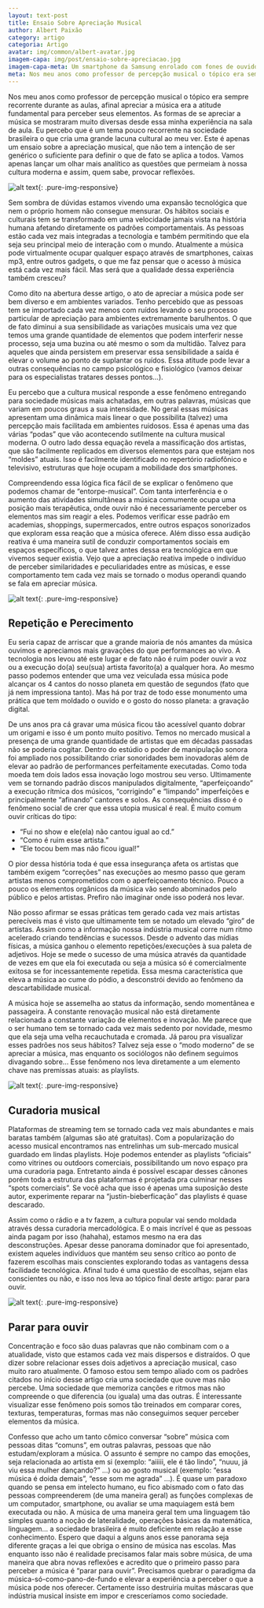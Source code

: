 ```yaml
---
layout: text-post
title: Ensaio Sobre Apreciação Musical
author: Albert Paixão
category: artigo
categoria: Artigo
avatar: img/common/albert-avatar.jpg
imagem-capa: img/post/ensaio-sobre-apreciacao.jpg
imagem-capa-meta: Um smartphone da Samsung enrolado com fones de ouvido e com o app GooglePlay Música aberto
meta: Nos meu anos como professor de percepção musical o tópico era sempre recorrente durante as aulas, afinal apreciar a música era a atitude fundamental para perceber seus elementos. As formas de se apreciar a música se mostraram muito diversas desde essa minha experiência na sala de aula. Eu percebo que é um tema pouco recorrente na sociedade brasileira o que cria uma grande lacuna cultural ao meu ver. Este é apenas um ensaio sobre a apreciação musical, que não tem a intenção de ser genérico o suficiente para definir o que de fato se aplica a todos. Vamos apenas lançar um olhar mais analítico as questões que permeiam à nossa cultura moderna e assim, quem sabe, provocar reflexões....
---
```


Nos meu anos como professor de percepção musical o tópico era sempre recorrente durante as aulas, afinal apreciar a música era a atitude fundamental para perceber seus elementos. As formas de se apreciar a música se mostraram muito diversas desde essa minha experiência na sala de aula. Eu percebo que é um tema pouco recorrente na sociedade brasileira o que cria uma grande lacuna cultural ao meu ver. Este é apenas um ensaio sobre a apreciação musical, que não tem a intenção de ser genérico o suficiente para definir o que de fato se aplica a todos. Vamos apenas lançar um olhar mais analítico as questões que permeiam à nossa cultura moderna e assim, quem sabe, provocar reflexões.

![alt text]({{site.baseurl}}/img/post/show-smartphone.jpg "Público filmando com o smartphone a apresentação de uma banda"){: .pure-img-responsive}

Sem sombra de dúvidas estamos vivendo uma expansão tecnológica que nem o próprio homem não consegue mensurar. Os hábitos sociais e culturais tem se transformado em uma velocidade jamais vista na história humana afetando diretamente os padrões comportamentais. As pessoas estão cada vez mais integradas a tecnologia e também permitindo que ela seja seu principal meio de interação com o mundo. Atualmente a música pode virtualmente ocupar qualquer espaço através de smartphones, caixas mp3, entre outros gadgets, o que me faz pensar que o acesso à música está cada vez mais fácil. Mas será que a qualidade dessa experiência também cresceu?

Como dito na abertura desse artigo, o ato de apreciar a música pode ser bem diverso e em ambientes variados. Tenho percebido que as pessoas tem se importado cada vez menos com ruídos levando o seu processo particular de apreciação para ambientes extremamente barulhentos. O que de fato diminui a sua sensibilidade as variações musicais uma vez que temos uma grande quantidade de elementos que podem interferir nesse processo, seja uma buzina ou até mesmo o som da multidão. Talvez para aqueles que ainda persistem em preservar essa sensibilidade a saída é elevar o volume ao ponto de suplantar os ruídos. Essa atitude pode levar a outras consequências no campo psicológico e fisiológico (vamos deixar para os especialistas tratares desses pontos…).

Eu percebo que a cultura musical responde a esse fenômeno entregando para sociedade músicas mais achatadas, em outras palavras, músicas que variam em poucos graus a sua intensidade. No geral essas músicas apresentam uma dinâmica mais linear o que possibilita (talvez) uma percepção mais facilitada em ambientes ruidosos. Essa é apenas uma das várias “podas” que vão acontecendo sutilmente na cultura musical moderna. O outro lado dessa equação revela a massificação dos artistas, que são facilmente replicados em diversos elementos para que estejam nos “moldes” atuais. Isso é facilmente identificado no repertório radiofônico e televisivo, estruturas que hoje ocupam a mobilidade dos smartphones.

Compreendendo essa lógica fica fácil de se explicar o fenômeno que podemos chamar de “entorpe-musical”. Com tanta interferência e o aumento das atividades simultâneas a música comumente ocupa uma posição mais terapêutica, onde ouvir não é necessariamente perceber os elementos mas sim reagir a eles. Podemos verificar esse padrão em academias, shoppings, supermercados, entre outros espaços sonorizados que exploram essa reação que a música oferece. Além disso essa audição reativa é uma maneira sutil de conduzir comportamentos sociais em espaços específicos, o que talvez antes dessa era tecnológica em que vivemos sequer existia. Vejo que a apreciação reativa impede o indivíduo de perceber similaridades e peculiaridades entre as músicas, e esse comportamento tem cada vez mais se tornado o modus operandi quando se fala em apreciar música.

![alt text]({{site.baseurl}}/img/post/som-automotivo.jpg "Console de um carro com o som ligado"){: .pure-img-responsive}

## Repetição e Perecimento

Eu seria capaz de arriscar que a grande maioria de nós amantes da música ouvimos e apreciamos mais gravações do que performances ao vivo. A tecnologia nos levou até este lugar e de fato não é ruim poder ouvir a voz ou a execução do(a) seu(sua) artista favorito(a) a qualquer hora. Ao mesmo passo podemos entender que uma vez veiculada essa música pode alcançar os 4 cantos do nosso planeta em questão de segundos (fato que já nem impressiona tanto). Mas há por traz de todo esse monumento uma prática que tem moldado o ouvido e o gosto do nosso planeta: a gravação digital.

De uns anos pra cá gravar uma música ficou tão acessível quanto dobrar um origami e isso é um ponto muito positivo. Temos no mercado musical a presença de uma grande quantidade de artistas que em décadas passadas não se poderia cogitar. Dentro do estúdio o poder de manipulação sonora foi ampliado nos possibilitando criar sonoridades bem inovadoras além de elevar ao padrão de performances perfeitamente executadas. Como toda moeda tem dois lados essa inovação logo mostrou seu verso. Ultimamente vem se tornando padrão discos manipulados digitalmente, “aperfeiçoando” a execução rítmica dos músicos, “corrigindo” e “limpando” imperfeições e principalmente “afinando” cantores e solos. As consequências disso é o fenômeno social de crer que essa utopia musical é real. É muito comum ouvir críticas do tipo:

* “Fui no show e ele(ela) não cantou igual ao cd.”
* “Como é ruim esse artista.”
* “Ele tocou bem mas não ficou igual!”

O pior dessa história toda é que essa insegurança afeta os artistas que também exigem “correções” nas execuções ao mesmo passo que geram artistas menos comprometidos com o aperfeiçoamento técnico. Pouco a pouco os elementos orgânicos da música vão sendo abominados pelo público e pelos artistas. Prefiro não imaginar onde isso poderá nos levar.

Não posso afirmar se essas práticas tem gerado cada vez mais artistas perecíveis mas é visto que ultimamente tem se notado um elevado “giro” de artistas. Assim como a informação nossa indústria musical corre num ritmo acelerado criando tendências e sucessos. Desde o advento das mídias físicas, a música ganhou o elemento repetições/execuções à sua paleta de adjetivos. Hoje se mede o sucesso de uma música através da quantidade de vezes em que ela foi executada ou seja a música só é comercialmente exitosa se for incessantemente repetida. Essa mesma característica que eleva a música ao cume do pódio, a desconstrói devido ao fenômeno da descartabilidade musical.

A música hoje se assemelha ao status da informação, sendo momentânea e passageira. A constante renovação musical não está diretamente relacionada a constante variação de elementos e inovação. Me parece que o ser humano tem se tornado cada vez mais sedento por novidade, mesmo que ela seja uma velha recauchutada e cromada. Já parou pra visualizar esses padrões nos seus hábitos? Talvez seja esse o “modo moderno” de se apreciar a música, mas enquanto os sociólogos não definem seguimos divagando sobre… Esse fenômeno nos leva diretamente a um elemento chave nas premissas atuais: as playlists.

![alt text]({{site.baseurl}}/img/post/curadoria-musical.jpg "Um bebê prestando atenção em uma pessoa que está tocando violão"){: .pure-img-responsive}

## Curadoria musical

Plataformas de streaming tem se tornado cada vez mais abundantes e mais baratas também (algumas são até gratuitas). Com a popularização do acesso musical encontramos nas entrelinhas um sub-mercado musical guardado em lindas playlists. Hoje podemos entender as playlists “oficiais” como vitrines ou outdoors comerciais, possibilitando um novo espaço pra uma curadoria paga. Entretanto ainda é possível escapar desses cânones porém toda a estrutura das plataformas é projetada pra culminar nesses “spots comerciais”. Se você acha que isso é apenas uma suposição deste autor, experimente reparar na “justin-bieberficação” das playlists é quase descarado.

Assim como o rádio e a tv fazem, a cultura popular vai sendo moldada através dessa curadoria mercadológica. E o mais incrível é que as pessoas ainda pagam por isso (hahaha), estamos mesmo na era das desconstruções. Apesar desse panorama dominador que foi apresentado, existem aqueles indivíduos que mantém seu senso crítico ao ponto de fazerem escolhas mais conscientes explorando todas as vantagens dessa facilidade tecnológica. Afinal tudo é uma questão de escolhas, sejam elas conscientes ou não, e isso nos leva ao tópico final deste artigo: parar para ouvir.

![alt text]({{site.baseurl}}/img/post/parar-ouvir.jpg "Uma agulha de vinyl tocando o disco"){: .pure-img-responsive}

## Parar para ouvir

Concentração e foco são duas palavras que não combinam com o a atualidade, visto que estamos cada vez mais dispersos e distraídos. O que dizer sobre relacionar esses dois adjetivos a apreciação musical, caso muito raro atualmente. O famoso estou sem tempo aliado com os padrões citados no início desse artigo cria uma sociedade que ouve mas não percebe. Uma sociedade que memoriza canções e ritmos mas não compreende o que diferencia (ou iguala) uma das outras. É interessante visualizar esse fenômeno pois somos tão treinados em comparar cores, texturas, temperaturas, formas mas não conseguimos sequer perceber elementos da música.

Confesso que acho um tanto cômico conversar “sobre” música com pessoas ditas “comuns”, em outras palavras, pessoas que não estudam/exploram a música. O assunto é sempre no campo das emoções, seja relacionada ao artista em si (exemplo: “aiiiii, ele é tão lindo”, “nuuu, já viu essa mulher dançando?” …) ou ao gosto musical (exemplo: “essa música é doida demais”, “esse som me agrada” …). É quase um paradoxo quando se pensa em intelecto humano, eu fico abismado com o fato das pessoas compreenderem (de uma maneira geral) as funções complexas de um computador, smartphone, ou avaliar se uma maquiagem está bem executada ou não. A música de uma maneira geral tem uma linguagem tão simples quanto a noção de lateralidade, operações básicas da matemática, linguagem… a sociedade brasileira é muito deficiente em relação a esse conhecimento. Espero que daqui a alguns anos esse panorama seja diferente graças a lei que obriga o ensino de música nas escolas. Mas enquanto isso não é realidade precisamos falar mais sobre música, de uma maneira que abra novas reflexões e acredito que o primeiro passo para perceber a música é “parar para ouvir”. Precisamos quebrar o paradigma da música-só-como-pano-de-fundo e elevar a experiência a perceber o que a música pode nos oferecer. Certamente isso destruiria muitas máscaras que indústria musical insiste em impor e cresceríamos como sociedade.
